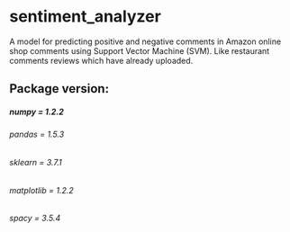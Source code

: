 # sentiment_analyzer
A model for predicting positive and negative comments in Amazon online shop comments using Support Vector Machine (SVM).
Like restaurant comments reviews which have already uploaded.

## Package version:
##### numpy = 1.2.2
###### pandas = 1.5.3
###### sklearn = 3.7.1
###### matplotlib = 1.2.2
###### spacy = 3.5.4
